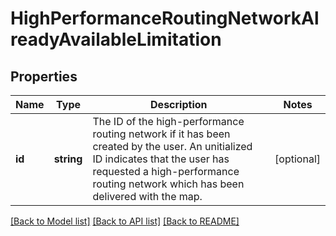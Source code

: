 # HighPerformanceRoutingNetworkAlreadyAvailableLimitation

## Properties
Name | Type | Description | Notes
------------ | ------------- | ------------- | -------------
**id** | **string** | The ID of the high-performance routing network if it has been created by the user. An unitialized ID indicates that the user has requested a high-performance routing network which has been delivered with the map. | [optional] 

[[Back to Model list]](../../README.md#documentation-for-models) [[Back to API list]](../../README.md#documentation-for-api-endpoints) [[Back to README]](../../README.md)

